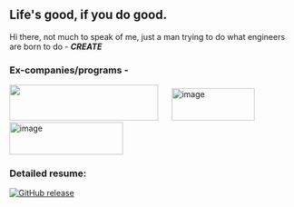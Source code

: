 ## Life's good, if you do good.

Hi there, not much to speak of me, just a man trying to do what engineers are born to do - _**CREATE**_

### Ex-companies/programs - 
<p>
  <img src="https://github.com/user-attachments/assets/cc5e9b99-f789-423f-8186-29ef47f917aa"  width="262" height="63" style="margin-right:20px;"/>
  <img width="146" height="57" alt="image" src="https://github.com/user-attachments/assets/a68a4dca-b227-4c9e-8c0b-a48d3f5fa0a8" style="margin-right:20px;"/>
  <img width="200" height="57" alt="image" src="https://github.com/user-attachments/assets/1189df47-7be1-4ee1-b0a1-e4d36a81a038" />
</p>

### Detailed resume:
[![GitHub release](https://img.shields.io/badge/View_Resume-alwin_varhgese-green)](https://docs.google.com/document/d/18-InUdMvHTLVdKnGyktMP7KBVL0yQTubRfik0VyOIMI/edit?usp=sharing)
